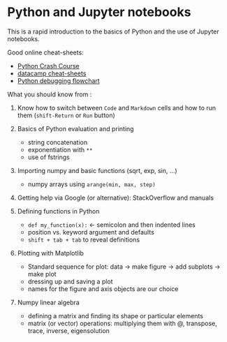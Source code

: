 # Python and Jupyter notebooks

This is a rapid introduction to the basics of Python and the use of Jupyter notebooks.

Good online cheat-sheets:
* [Python Crash Course](https://ehmatthes.github.io/pcc_3e/cheat_sheets/)
* [datacamp cheat-sheets](https://www.datacamp.com/cheat-sheet)
* [Python debugging flowchart](https://imgur.com/gallery/3fwBFTn)



What you should know from [](/notebooks/Reference/Jupyter_Python_intro_01.ipynb):

1. Know how to switch between `Code` and `Markdown` cells and how to run them (`shift-Return` or `Run` button)

1. Basics of Python evaluation and printing
    * string concatenation
    * exponentiation with `**`
    * use of fstrings

1. Importing numpy and basic functions (sqrt, exp, sin, $\ldots$)
    * numpy arrays using `arange(min, max, step)`

1. Getting help via Google (or alternative): StackOverflow and manuals

1. Defining functions in Python
    * `def my_function(x):` $\longleftarrow$ semicolon and then indented lines
    * position vs. keyword argument and defaults
    * `shift + tab + tab` to reveal definitions

1. Plotting with Matplotlib
    * Standard sequence for plot: data $\longrightarrow$ make figure $\longrightarrow$ add subplots $\longrightarrow$ make plot
    * dressing up and saving a plot
    * names for the figure and axis objects are our choice

    <!---
    * `%matplotlib inline` to generate inline plots in Jupyter notebooks
    -->

1. Numpy linear algebra
    * defining a matrix and finding its shape or particular elements
    * matrix (or vector) operations: multiplying them with @, transpose, trace, inverse, eigensolution    